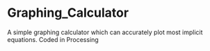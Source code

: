# Graphing_Calculator
A simple graphing calculator which can accurately plot most implicit equations.  Coded in Processing
